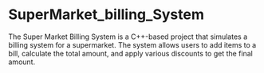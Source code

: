 # SuperMarket_billing_System
The Super Market Billing System is a C++-based project that simulates a billing system for a supermarket. The system allows users to add items to a bill, calculate the total amount, and apply various discounts to get the final amount.
